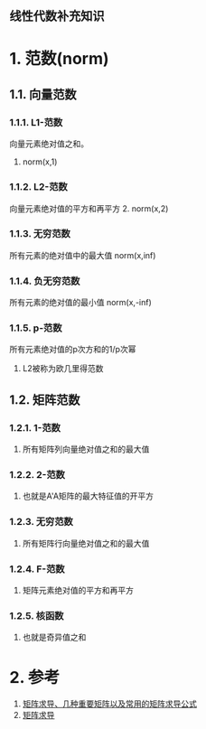 线性代数补充知识
---
# 1. 范数(norm)

## 1.1. 向量范数

### 1.1.1. L1-范数
向量元素绝对值之和。
1. norm(x,1)

### 1.1.2. L2-范数
向量元素绝对值的平方和再平方
2. norm(x,2)

### 1.1.3. 无穷范数
所有元素的绝对值中的最大值
norm(x,inf)

### 1.1.4. 负无穷范数
所有元素的绝对值的最小值
norm(x,-inf)

### 1.1.5. p-范数
所有元素绝对值的p次方和的1/p次幂
1. L2被称为欧几里得范数

## 1.2. 矩阵范数

### 1.2.1. 1-范数
1. 所有矩阵列向量绝对值之和的最大值

### 1.2.2. 2-范数
1. 也就是A'A矩阵的最大特征值的开平方

### 1.2.3. 无穷范数
1. 所有矩阵行向量绝对值之和的最大值

### 1.2.4. F-范数
1. 矩阵元素绝对值的平方和再平方

### 1.2.5. 核函数
1. 也就是奇异值之和

# 2. 参考
1. <a href = "https://blog.csdn.net/daaikuaichuan/article/details/80620518">矩阵求导、几种重要矩阵以及常用的矩阵求导公式</a>
2. <a href = "https://blog.csdn.net/luo3300612/article/details/83894240">矩阵求导</a>